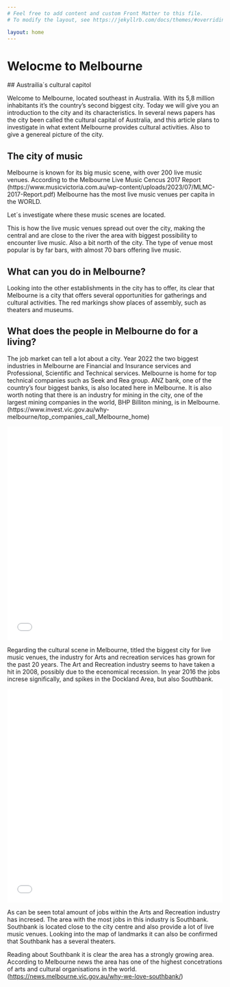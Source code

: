 ```yaml
---
# Feel free to add content and custom Front Matter to this file.
# To modify the layout, see https://jekyllrb.com/docs/themes/#overriding-theme-defaults

layout: home
---
```

<h1> Welocme to Melbourne </h1>
## Austrailia´s cultural capitol

<p>
Welcome to Melbourne, located southeast in Australia. With its 5,8 million inhabitants it’s the country’s second biggest city. Today we will give you an introduction to the city and its characteristics. In several news papers has the city been called the cultural capital of Australia, and this article plans to investigate in what extent Melbourne provides cultural activities. Also to give a genereal picture of the city. 
</p>

<h2> The city of music </h2>
<p>
Melbourne is known for its big music scene, with over 200 live music venues. According to the Melbourne Live Music Cencus 2017 Report (https://www.musicvictoria.com.au/wp-content/uploads/2023/07/MLMC-2017-Report.pdf) Melbourne has the most live music venues per capita in the WORLD.

Let´s investigate where these music scenes are located. 
</p>
<!-- Insert viz of live venues-->
<!-- Insert cluster of live venues-->
<p>
This is how the live music venues spread out over the city, making the central and are close to the river the area with biggest possibility to encounter live music. Also a bit north of the city. The type of venue most popular is by far bars, with almost 70 bars offering live music. 
</p>
<!-- bar plot of type of venues-->

<h2> What can you do in Melbourne? </h2>
<p>
Looking into the other establishments in the city has to offer, its clear that Melbourne is a city that offers several opportunities for gatherings and cultural activities. The red markings show places of assembly, such as theaters and museums. 
</p>
<!-- Insert map och landmarks-->

<h2> What does the people in Melbourne do for a living?</h2>
<p>
The job market can tell a lot about a city. Year 2022 the two biggest industries in Melbourne are Financial and Insurance services and Professional, Scientific and Technical services. Melbourne is home for top technical companies such as Seek and Rea group. ANZ bank, one of the country’s four biggest banks, is also located here in Melbourne. It is also worth noting that there is an industry for mining in the city, one of the largest mining companies in the world, BHP Billiton mining, is in Melbourne.(https://www.invest.vic.gov.au/why-melbourne/top_companies_call_Melbourne_home) 
</p>

<iframe src="/assets/bokeh_viz.html"
    sandbox="allow-same-origin allow-scripts"
    width="100%"
    height="500"
    scrolling="no"
    seamless="seamless"
    frameborder="0">
</iframe>

<p>
Regarding the cultural scene in Melbourne, titled the biggest city for live music venues, the industry for Arts and recreation services has grown for the past 20 years. The Art and Recreation industry seems to have taken a hit in 2008, possibly due to the ecenomical recession. In year 2016 the jobs increse significally, and spikes in the Dockland Area, but also Southbank. 
</p>
<!-- Insert viz Arts and rec jobs over the years-->

<iframe src="/assets/inter_bokeh_viz.html"
    sandbox="allow-same-origin allow-scripts"
    width="100%"
    height="500"
    scrolling="no"
    seamless="seamless"
    frameborder="0">
</iframe>

<p>
As can be seen total amount of jobs within the Arts and Recreation industry has incresed. The area with the most jobs in this industry is Southbank. Southbank is located close to the city centre and also provide a lot of live music venues. Looking into the map of landmarks it can also be confirmed that Southbank has a several theaters. 

Reading about Southbank it is clear the area has a strongly growing area. According to Melbourne news the area has one of the highest concetrations of arts and cultural organisations in the world. (https://news.melbourne.vic.gov.au/why-we-love-southbank/) 
</p>
